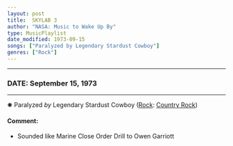 ```yaml
---
layout: post
title:  SKYLAB 3
author: "NASA: Music to Wake Up By"
type: MusicPlaylist
date_modified: 1973-09-15
songs: ["Paralyzed by Legendary Stardust Cowboy"]
genres: ["Rock"]
---
```


----
### DATE: September 15, 1973
----
✺ Paralyzed *by* Legendary Stardust Cowboy ([Rock](https://www.discogs.com/genre/Rock): [Country Rock](https://www.discogs.com/style/Country%20Rock)) <a target="blank_" href="https://www.discogs.com/The-Legendary-Stardust-Cowboy-Paralyzed/release/13559756">
    <i class="fas fa-compact-disc"
       title="Discogs entry for this song"
       alt="Discogs entry for this song"
       style="font-size: 1.1em;"></i></a>
    

#### Comment:
* Sounded like Marine Close Order Drill to Owen Garriott



<br/>
<center>
	<a target="_blank"
	   href="https://twitter.com/intent/tweet?hashtags=Space,NASA,Playlist,NASAWakeupCalls,SpaceProgram&text=🚀 {{ page.author}}, '{{ page.songs.first }}' {{ page.title }}, {{ page.date | date: '%B %d, %Y' }}, {{ site.url }}{{ page.url }}&via=nasawakeupcalls"><i class="fab fa-twitter" title="Tweet this page" alt="Tweet this page" style="font-size: 1.3em;"></i></a>
	&nbsp; 	<i class="fas fa-user-astronaut" style="font-size: 1.5em;"></i> &nbsp;
    <a id="custom_amazon_link"
       type="amzn" search="#"
       category="popular music">
    <i class="fab fa-amazon" style="font-size: 1.3em;"></i></a>
</center>

<!-- Randomly resolve an individual entry from a song array -->
<script src="/assets/javascript/seedrandom.min.js"></script>
<script>
  var wake_me_up = ["Paralyzed by Legendary Stardust Cowboy"];
  var prng = new Math.seedrandom();
  function randomSong() {
    song = wake_me_up[Math.floor(Math.random() * wake_me_up.length)];
    var amazon_link = document.getElementById("custom_amazon_link");
    amazon_link.setAttribute("search", song);
  }
  window.onload = randomSong();
</script>
